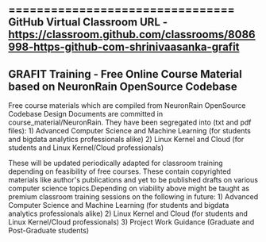 ================================
GitHub Virtual Classroom URL - https://classroom.github.com/classrooms/8086998-https-github-com-shrinivaasanka-grafit 
--------------------------------------------------------------------------------------------------
GRAFIT Training - Free Online Course Material based on NeuronRain OpenSource Codebase
--------------------------------------------------------------------------------------------------
Free course materials which are compiled from NeuronRain OpenSource Codebase Design Documents are committed in course_material/NeuronRain.
They have been segregated into (txt and pdf files):
        1) Advanced Computer Science and Machine Learning (for students and bigdata analytics professionals alike)
        2) Linux Kernel and Cloud (for students and Linux Kernel/Cloud professionals)

These will be updated periodically adapted for classroom training depending on feasibility of free courses.
These contain copyrighted materials like author's publications and yet to be published drafts on various computer science topics.Depending on viability above might be taught as premium classroom training sessions on the following in future:
        1) Advanced Computer Science and Machine Learning (for students and bigdata analytics professionals alike)
        2) Linux Kernel and Cloud (for students and Linux Kernel/Cloud professionals)
        3) Project Work Guidance (Graduate and Post-Graduate students)
